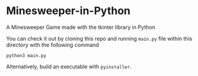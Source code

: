 # Minesweeper-in-Python
A Minesweeper Game made with the tkinter library in Python

You can check it out by cloning this repo and running `main.py` file within this directory with the following command

`python3 main.py`

Alternatively, build an executable with `pyinstaller`.
